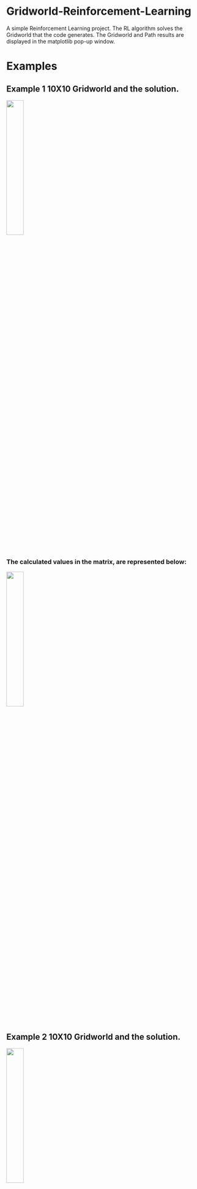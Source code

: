 # Gridworld-Reinforcement-Learning
A simple Reinforcement Learning project. The RL algorithm solves the Gridworld that the code generates. The Gridworld and Path results are displayed in the matplotlib pop-up window.

# Examples

## Example 1 10X10 Gridworld and the solution. 

<img src="https://github.com/YaniKyr/Gridworld-Reinforcement-Learning/blob/main/mockups/figure1.png"  width="30%" height="30%"> 

### The calculated values in the matrix, are represented below:

<img src="https://github.com/YaniKyr/Gridworld-Reinforcement-Learning/blob/main/mockups/fig1_Hetmap.png"  width="30%" height="30%"> 

## Example 2 10X10 Gridworld and the solution. 

<img src="https://github.com/YaniKyr/Gridworld-Reinforcement-Learning/blob/main/mockups/figure2.png"  width="30%" height="30%"> 

### The calculated values in the matrix, are represented below:

<img src="https://github.com/YaniKyr/Gridworld-Reinforcement-Learning/blob/main/mockups/fig2_Hetmap.png"  width="30%" height="30%"> 


The code, does not always solve the Gworld. The higher the length and the number of lavas, the higher the fail rate
